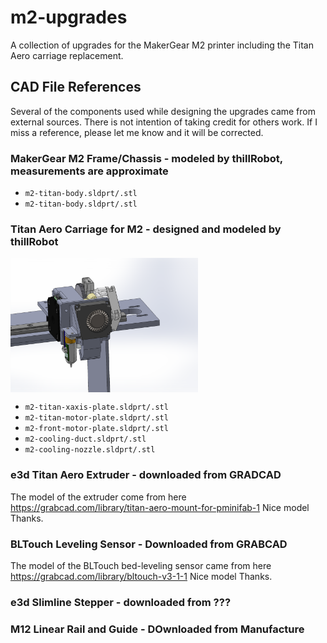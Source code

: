 # m2-upgrades
A collection of upgrades for the MakerGear M2 printer including the Titan Aero carriage replacement. 

## CAD File References
Several of the components used while designing the upgrades came from external sources. There is not intention of taking credit for others work. If I miss a reference, please let me know and it will be corrected. 

### MakerGear M2 Frame/Chassis - modeled by thillRobot, measurements are approximate 
- `m2-titan-body.sldprt/.stl`
- `m2-titan-body.sldprt/.stl`

### Titan Aero Carriage for M2 - designed and modeled by thillRobot


<img src="/images/m2-titan-closeup-01.PNG" width=300 align=center> 

- `m2-titan-xaxis-plate.sldprt/.stl`
- `m2-titan-motor-plate.sldprt/.stl`
- `m2-front-motor-plate.sldprt/.stl`
- `m2-cooling-duct.sldprt/.stl`
- `m2-cooling-nozzle.sldprt/.stl`

### e3d Titan Aero Extruder - downloaded from GRADCAD
The model of the extruder come from here https://grabcad.com/library/titan-aero-mount-for-pminifab-1 
Nice model Thanks.

### BLTouch Leveling Sensor - Downloaded from GRABCAD
The model of the BLTouch bed-leveling sensor came from here https://grabcad.com/library/bltouch-v3-1-1
Nice model Thanks.

### e3d Slimline Stepper - downloaded from ???

### M12 Linear Rail and Guide - DOwnloaded from Manufacture
